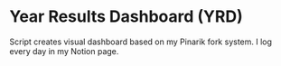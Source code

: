 # Year Results Dashboard (YRD)

Script creates visual dashboard based on my Pinarik fork system.
I log every day in my Notion page.
